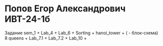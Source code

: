 # Попов Егор Александрович ИВТ-24-1б
Задание	
sem_1	+
Lab_4	+
Lab_6	+
Sorting	+
hanoi_tower + ( - блок-схема)
8 queens	+
Lab_7.1	+
Lab_7.2	+
Lab_10	+
